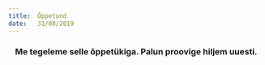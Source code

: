 ```yaml
---
title:  Õppetund
date:   31/08/2019
---
```


### <center>Me tegeleme selle õppetükiga. Palun proovige hiljem uuesti.</center>